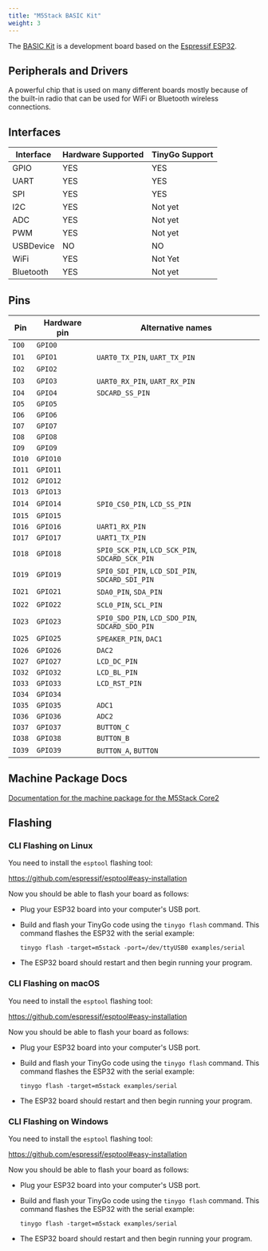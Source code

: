 ```yaml
---
title: "M5Stack BASIC Kit"
weight: 3
---
```


The [BASIC Kit](https://docs.m5stack.com/en/core/basic) is a development board  based on the [Espressif ESP32](https://www.espressif.com/en/products/socs/esp32).

## Peripherals and Drivers

A powerful chip that is used on many different boards mostly because of the built-in radio that can be used for WiFi or Bluetooth wireless connections.

## Interfaces

| Interface | Hardware Supported | TinyGo Support |
| --------- | ------------- | ----- |
| GPIO      | YES | YES |
| UART      | YES | YES |
| SPI       | YES | YES |
| I2C       | YES | Not yet |
| ADC       | YES | Not yet |
| PWM       | YES | Not yet |
| USBDevice | NO  | NO  |
| WiFi      | YES | Not Yet |
| Bluetooth | YES | Not yet |

## Pins

| Pin               | Hardware pin | Alternative names |
| ----------------- | ------------ | ----------------- |
| `IO0`             | `GPIO0`      |                   |
| `IO1`             | `GPIO1`      | `UART0_TX_PIN`, `UART_TX_PIN` |
| `IO2`             | `GPIO2`      |                   |
| `IO3`             | `GPIO3`      | `UART0_RX_PIN`, `UART_RX_PIN` |
| `IO4`             | `GPIO4`      | `SDCARD_SS_PIN`   |
| `IO5`             | `GPIO5`      |                   |
| `IO6`             | `GPIO6`      |                   |
| `IO7`             | `GPIO7`      |                   |
| `IO8`             | `GPIO8`      |                   |
| `IO9`             | `GPIO9`      |                   |
| `IO10`            | `GPIO10`     |                   |
| `IO11`            | `GPIO11`     |                   |
| `IO12`            | `GPIO12`     |                   |
| `IO13`            | `GPIO13`     |                   |
| `IO14`            | `GPIO14`     | `SPI0_CS0_PIN`, `LCD_SS_PIN` |
| `IO15`            | `GPIO15`     |                   |
| `IO16`            | `GPIO16`     | `UART1_RX_PIN`    |
| `IO17`            | `GPIO17`     | `UART1_TX_PIN`    |
| `IO18`            | `GPIO18`     | `SPI0_SCK_PIN`, `LCD_SCK_PIN`, `SDCARD_SCK_PIN` |
| `IO19`            | `GPIO19`     | `SPI0_SDI_PIN`, `LCD_SDI_PIN`, `SDCARD_SDI_PIN` |
| `IO21`            | `GPIO21`     | `SDA0_PIN`, `SDA_PIN` |
| `IO22`            | `GPIO22`     | `SCL0_PIN`, `SCL_PIN` |
| `IO23`            | `GPIO23`     | `SPI0_SDO_PIN`, `LCD_SDO_PIN`, `SDCARD_SDO_PIN` |
| `IO25`            | `GPIO25`     | `SPEAKER_PIN`, `DAC1` |
| `IO26`            | `GPIO26`     | `DAC2`            |
| `IO27`            | `GPIO27`     | `LCD_DC_PIN`      |
| `IO32`            | `GPIO32`     | `LCD_BL_PIN`      |
| `IO33`            | `GPIO33`     | `LCD_RST_PIN`     |
| `IO34`            | `GPIO34`     |                   |
| `IO35`            | `GPIO35`     | `ADC1`            |
| `IO36`            | `GPIO36`     | `ADC2`            |
| `IO37`            | `GPIO37`     | `BUTTON_C`        |
| `IO38`            | `GPIO38`     | `BUTTON_B`        |
| `IO39`            | `GPIO39`     | `BUTTON_A`, `BUTTON` |

## Machine Package Docs

[Documentation for the machine package for the M5Stack Core2](../machine/m5stack)

## Flashing

### CLI Flashing on Linux

You need to install the `esptool` flashing tool:

https://github.com/espressif/esptool#easy-installation

Now you should be able to flash your board as follows:

- Plug your ESP32 board into your computer's USB port.
- Build and flash your TinyGo code using the `tinygo flash` command. This command flashes the ESP32 with the serial example:

    ```shell
    tinygo flash -target=m5stack -port=/dev/ttyUSB0 examples/serial
    ```

- The ESP32 board should restart and then begin running your program.

### CLI Flashing on macOS

You need to install the `esptool` flashing tool:

https://github.com/espressif/esptool#easy-installation

Now you should be able to flash your board as follows:

- Plug your ESP32 board into your computer's USB port.
- Build and flash your TinyGo code using the `tinygo flash` command. This command flashes the ESP32 with the serial example:

    ```shell
    tinygo flash -target=m5stack examples/serial
    ```

- The ESP32 board should restart and then begin running your program.

### CLI Flashing on Windows

You need to install the `esptool` flashing tool:

https://github.com/espressif/esptool#easy-installation

Now you should be able to flash your board as follows:

- Plug your ESP32 board into your computer's USB port.
- Build and flash your TinyGo code using the `tinygo flash` command. This command flashes the ESP32 with the serial example:

    ```shell
    tinygo flash -target=m5stack examples/serial
    ```

- The ESP32 board should restart and then begin running your program.
